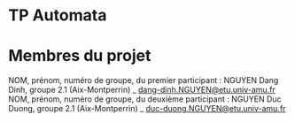 # TP Automata
# Membres du projet
NOM, prénom, numéro de groupe, du premier participant : NGUYEN Dang Dinh, groupe 2.1 (Aix-Montperrin) _ dang-dinh.NGUYEN@etu.univ-amu.fr
NOM, prénom, numéro de groupe, du deuxième participant : NGUYEN Duc Duong, groupe 2.1 (Aix-Montperrin) _  duc-duong.NGUYEN@etu.univ-amu.fr
